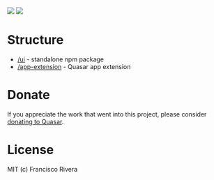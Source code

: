 <img src="https://img.shields.io/npm/v/quasar-ui-contracts.svg?label=quasar-ui-contracts">
<img src="https://img.shields.io/npm/v/quasar-app-extension-contracts.svg?label=quasar-app-extension-contracts">

# Structure
* [/ui](ui) - standalone npm package
* [/app-extension](app-extension) - Quasar app extension

# Donate
If you appreciate the work that went into this project, please consider [donating to Quasar](https://donate.quasar.dev).

# License
MIT (c) Francisco Rivera
